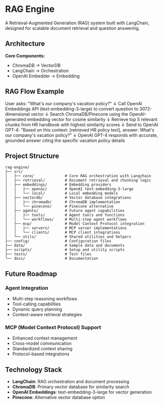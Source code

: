# RAG Engine

A Retrieval-Augmented Generation (RAG) system built with LangChain, designed for scalable document retrieval and question answering.

## Architecture

**Core Components:**
- ChromaDB -> VectorDB
- LangChain -> Orchestration 
- OpenAI Embedder -> Embedding

## RAG Flow Example

User asks: "What's our company's vacation policy?"
↓
Call OpenAI Embeddings API (text-embedding-3-large) to convert question to 3072-dimensional vector
↓
Search ChromaDB/Pinecone using the OpenAI-generated embedding vector for cosine similarity
↓
Retrieve top 5 relevant chunks from HR handbook with highest similarity scores
↓
Send to OpenAI GPT-4: "Based on this context: [retrieved HR policy text], answer: What's our company's vacation policy?"
↓
OpenAI GPT-4 responds with accurate, grounded answer citing the specific vacation policy details

## Project Structure

```
rag-engine/
├── src/
│   ├── core/              # Core RAG orchestration with Langchain
│   ├── retrieval/         # Document retrieval and chunking logic
│   ├── embeddings/        # Embedding providers
│   │   ├── openai/        # OpenAI text-embedding-3-large
│   │   └── local/         # Local embedding models
│   ├── vectordb/          # Vector database integrations
│   │   ├── chromadb/      # ChromaDB implementation
│   │   └── pinecone/      # Pinecone alternative
│   ├── agents/            # Future agent capabilities
│   │   ├── tools/         # Agent tools and functions
│   │   └── workflows/     # Multi-step agent workflows
│   ├── mcp/               # Model Context Protocol integration
│   │   ├── servers/       # MCP server implementations
│   │   └── clients/       # MCP client integrations
│   └── utils/             # Shared utilities and helpers
├── config/                # Configuration files
├── data/                  # Sample data and documents
├── scripts/               # Setup and utility scripts
├── tests/                 # Test files
└── docs/                  # Documentation
```

## Future Roadmap

### Agent Integration
- Multi-step reasoning workflows
- Tool-calling capabilities
- Dynamic query planning
- Context-aware retrieval strategies

### MCP (Model Context Protocol) Support
- Enhanced context management
- Cross-model communication
- Standardized context sharing
- Protocol-based integrations

## Technology Stack
- **LangChain**: RAG orchestration and document processing
- **ChromaDB**: Primary vector database for similarity search
- **OpenAI Embeddings**: text-embedding-3-large for vector generation
- **Pinecone**: Alternative vector database option